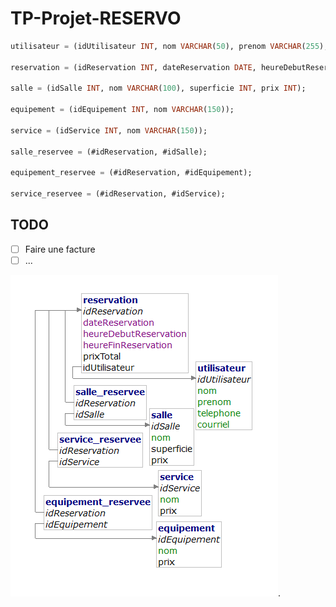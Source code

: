 # TP-Projet-RESERVO

```SQL
utilisateur = (idUtilisateur INT, nom VARCHAR(50), prenom VARCHAR(255), telephone CHAR(10), courriel VARCHAR(255));

reservation = (idReservation INT, dateReservation DATE, heureDebutReservation TIME, heureFinReservation TIME, prixTotal INT, #idUtilisateur);

salle = (idSalle INT, nom VARCHAR(100), superficie INT, prix INT);

equipement = (idEquipement INT, nom VARCHAR(150));

service = (idService INT, nom VARCHAR(150));

salle_reservee = (#idReservation, #idSalle);

equipement_reservee = (#idReservation, #idEquipement);

service_reservee = (#idReservation, #idService);
```

## TODO

- [ ] Faire une facture 
- [ ] ...

![schemaBDD](./schemaBDD.png "schemaBD").
